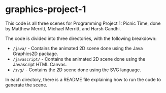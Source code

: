 # graphics-project-1

This code is all three scenes for Programming Project 1: Picnic Time, done by Matthew Merritt, Michael Merritt, and Harsh Gandhi. 

The code is divided into three directories, with the following breakdown:

- `/java/` - Contains the animated 2D scene done using the Java Graphics2D package.
- `/javascript/` - Contains the animated 2D scene done using the Javascript HTML Canvas.
- `/svg/` - Contains the 2D scene done using the SVG language.

In each directory, there is a README file explaining how to run the code to generate the scene.